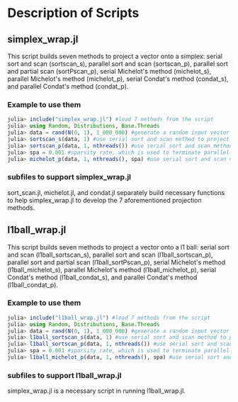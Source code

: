 # Description of Scripts

## simplex_wrap.jl

This script builds seven methods to project a vector onto a simplex: serial sort and scan (sortscan_s), parallel sort and scan (sortscan_p), parallel sort and partial scan (sortPscan_p), serial Michelot's method (michelot_s),
parallel Michelot's method (michelot_p), serial Condat's method (condat_s), and parallel Condat's method (condat_p).

### Example to use them

```julia
julia> include("simplex_wrap.jl") #load 7 methods from the script
julia> using Random, Distributions, Base.Threads
julia> data = rand(N(0, 1), 1_000_000) #generate a random input vector i.i.d. $N(0, 1)$ with size of $10^6$
julia> sortscan_s(data, 1) #use serial sort and scan method to project input vector data onto a simplex with scaling factor 1
julia> sortscan_p(data, 1, nthreads()) #use serial sort and scan method to project input vector data onto a simplex with scaling factor 1, and nthreads() return the number of available threads
julia> spa = 0.001 #sparsity rate, which is used to terminate parallel computing earlier
julia> michelot_p(data, 1, nthreads(), spa) #use serial sort and scan method to project input vector data onto a simplex with scaling factor 1
```

### subfiles to support simplex_wrap.jl

sort_scan.jl, michelot.jl, and condat.jl separately build necessary functions to help simplex_wrap.jl to develop the 7 aforementioned projection methods.

## l1ball_wrap.jl

This script builds seven methods to project a vector onto a l1 ball: serial sort and scan (l1ball_sortscan_s), parallel sort and scan (l1ball_sortscan_p), parallel sort and partial scan (l1ball_sortPscan_p), serial Michelot's method (l1ball_michelot_s), parallel Michelot's method (l1ball_michelot_p), serial Condat's method (l1ball_condat_s), and parallel Condat's method (l1ball_condat_p).

### Example to use them

```julia
julia> include("l1ball_wrap.jl") #load 7 methods from the script
julia> using Random, Distributions, Base.Threads
julia> data = rand(N(0, 1), 1_000_000) #generate a random input vector i.i.d. $N(0, 1)$ with size of $10^6$
julia> l1ball_sortscan_s(data, 1) #use serial sort and scan method to project input vector data onto a simplex with scaling factor 1
julia> l1ball_sortscan_p(data, 1, nthreads()) #use serial sort and scan method to project input vector data onto a simplex with scaling factor 1, and nthreads() return the number of available threads
julia> spa = 0.001 #sparsity rate, which is used to terminate parallel computing earlier
julia> l1ball_michelot_p(data, 1, nthreads(), spa) #use serial sort and scan method to project input vector data onto a simplex with scaling factor 1
```

### subfiles to support l1ball_wrap.jl

simplex_wrap.jl is a necessary script in running l1ball_wrap.jl.
